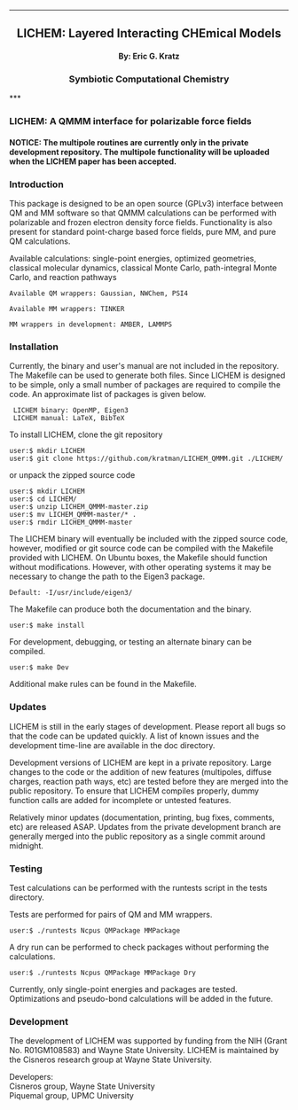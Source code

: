 
[//]: # (Mixture of GitHub markdown and HTML. HTML is needed for formatting.)

***
<div align=center> <h2>
LICHEM: Layered Interacting CHEmical Models
</h2> </div>

<div align=center> <h4> By: Eric G. Kratz </h4> </div>

<div align=center> <h3> Symbiotic Computational Chemistry </h3> </div>
***

### LICHEM: A QMMM interface for polarizable force fields

<h4>
NOTICE: The multipole routines are currently only in the private development
repository. The multipole functionality will be uploaded when the LICHEM paper
has been accepted.
</h4>

### Introduction

This package is designed to be an open source (GPLv3) interface between QM
and MM software so that QMMM calculations can be performed with polarizable
and frozen electron density force fields. Functionality is also present for
standard point-charge based force fields, pure MM, and pure QM calculations.

Available calculations: single-point energies, optimized geometries, classical
molecular dynamics, classical Monte Carlo, path-integral Monte Carlo, and
reaction pathways
```
Available QM wrappers: Gaussian, NWChem, PSI4

Available MM wrappers: TINKER

MM wrappers in development: AMBER, LAMMPS
```

### Installation

Currently, the binary and user's manual are not included in the repository.
The Makefile can be used to generate both files. Since LICHEM is designed to
be simple, only a small number of packages are required to compile the code.
An approximate list of packages is given below.
```
 LICHEM binary: OpenMP, Eigen3
 LICHEM manual: LaTeX, BibTeX
```

To install LICHEM, clone the git repository
```
user:$ mkdir LICHEM
user:$ git clone https://github.com/kratman/LICHEM_QMMM.git ./LICHEM/
```

or unpack the zipped source code
```
user:$ mkdir LICHEM
user:$ cd LICHEM/
user:$ unzip LICHEM_QMMM-master.zip
user:$ mv LICHEM_QMMM-master/* .
user:$ rmdir LICHEM_QMMM-master
```

The LICHEM binary will eventually be included with the zipped source code,
however, modified or git source code can be compiled with the Makefile
provided with LICHEM. On Ubuntu boxes, the Makefile should function
without modifications. However, with other operating systems it may be
necessary to change the path to the Eigen3 package.
```
Default: -I/usr/include/eigen3/
```

The Makefile can produce both the documentation and the binary.
```
user:$ make install
```

For development, debugging, or testing an alternate binary can be compiled.
```
user:$ make Dev
```

Additional make rules can be found in the Makefile.

### Updates

LICHEM is still in the early stages of development. Please report all bugs so
that the code can be updated quickly. A list of known issues and the
development time-line are available in the doc directory.

Development versions of LICHEM are kept in a private repository. Large changes
to the code or the addition of new features (multipoles, diffuse charges,
reaction path ways, etc) are tested before they are merged into the public
repository. To ensure that LICHEM compiles properly, dummy function calls are
added for incomplete or untested features.

Relatively minor updates (documentation, printing, bug fixes, comments, etc)
are released ASAP. Updates from the private development branch are generally
merged into the public repository as a single commit around midnight.

### Testing

Test calculations can be performed with the runtests script in the tests
directory.

Tests are performed for pairs of QM and MM wrappers.
```
user:$ ./runtests Ncpus QMPackage MMPackage
```

A dry run can be performed to check packages without performing the
calculations.
```
user:$ ./runtests Ncpus QMPackage MMPackage Dry
```

Currently, only single-point energies and packages are tested. Optimizations
and pseudo-bond calculations will be added in the future.

### Development

The development of LICHEM was supported by funding from the NIH (Grant No.
R01GM108583) and Wayne State University. LICHEM is maintained by the Cisneros
research group at Wayne State University.

Developers: <br>
  Cisneros group, Wayne State University <br>
  Piquemal group, UPMC University
